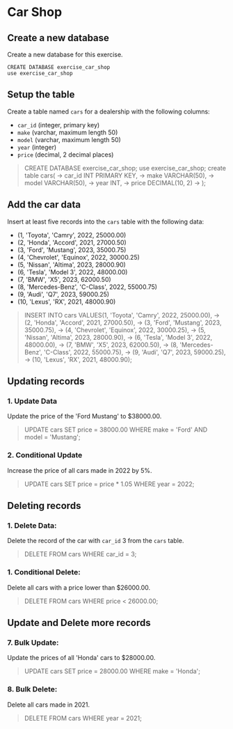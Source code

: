 # Car Shop

## Create a new database
Create a new database for this exercise.
```
CREATE DATABASE exercise_car_shop
use exercise_car_shop
```

## Setup the table 
Create a table named `cars` for a dealership with the following columns:
   - `car_id` (integer, primary key)
   - `make` (varchar, maximum length 50)
   - `model` (varchar, maximum length 50)
   - `year` (integer)
   - `price` (decimal, 2 decimal places)

> CREATE DATABASE exercise_car_shop;
 use exercise_car_shop;
 create table cars(
    -> car_id INT PRIMARY KEY,
    -> make VARCHAR(50),
    -> model VARCHAR(50),
    -> year INT,
    -> price DECIMAL(10, 2)
    -> );

## Add the car data
Insert at least five records into the `cars` table with the following data:
   - (1, 'Toyota', 'Camry', 2022, 25000.00)
   - (2, 'Honda', 'Accord', 2021, 27000.50)
   - (3, 'Ford', 'Mustang', 2023, 35000.75)
   - (4, 'Chevrolet', 'Equinox', 2022, 30000.25)
   - (5, 'Nissan', 'Altima', 2023, 28000.90)
   - (6, 'Tesla', 'Model 3', 2022, 48000.00)
   - (7, 'BMW', 'X5', 2023, 62000.50)
   - (8, 'Mercedes-Benz', 'C-Class', 2022, 55000.75)
   - (9, 'Audi', 'Q7', 2023, 59000.25)
   - (10, 'Lexus', 'RX', 2021, 48000.90)

> INSERT INTO cars VALUES(1, 'Toyota', 'Camry', 2022, 25000.00),
    -> (2, 'Honda', 'Accord', 2021, 27000.50),
    -> (3, 'Ford', 'Mustang', 2023, 35000.75),
    -> (4, 'Chevrolet', 'Equinox', 2022, 30000.25),
    -> (5, 'Nissan', 'Altima', 2023, 28000.90),
    -> (6, 'Tesla', 'Model 3', 2022, 48000.00),
    -> (7, 'BMW', 'X5', 2023, 62000.50),
    -> (8, 'Mercedes-Benz', 'C-Class', 2022, 55000.75),
    -> (9, 'Audi', 'Q7', 2023, 59000.25),
    -> (10, 'Lexus', 'RX', 2021, 48000.90);

## Updating records 
### 1. **Update Data**
Update the price of the 'Ford Mustang' to $38000.00.

> UPDATE cars SET price = 38000.00 WHERE make = 'Ford' AND model = 'Mustang';

### 2. **Conditional Update**
Increase the price of all cars made in 2022 by 5%.

> UPDATE cars SET price = price * 1.05 WHERE year = 2022;

## Deleting records
### 1. **Delete Data:**
Delete the record of the car with `car_id` 3 from the `cars` table.

> DELETE FROM cars WHERE car_id = 3;
 
### 1. **Conditional Delete:**
Delete all cars with a price lower than $26000.00.

> DELETE FROM cars WHERE price < 26000.00;

## Update and Delete more records
### 7. **Bulk Update:**
Update the prices of all 'Honda' cars to $28000.00.

> UPDATE cars SET price = 28000.00 WHERE make = 'Honda';

### 8. **Bulk Delete:**
Delete all cars made in 2021.

> DELETE FROM cars WHERE year = 2021;


